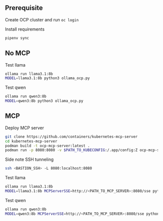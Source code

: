 ## Prerequisite

Create OCP cluster and run `oc login`

Install requirements

```bash
pipenv sync
```

## No MCP 

Test llama

```bash
ollama run llama3.1:8b
MODEL=llama3.1:8b python3 ollama_ocp.py
```

Test qwen

```bash
ollama run qwen3:8b
MODEL=qwen3:8b python3 ollama_ocp.py  
```

## MCP

Deploy MCP server

```bash
git clone https://github.com/containers/kubernetes-mcp-server
cd kubernetes-mcp-server
podman build -t ocp-mcp-server:latest .
podman run -p 8080:8080 -v $PATH_TO_KUBECONFIG:/.app/config:Z ocp-mcp-server --kubeconfig /.app/config
```

Side note SSH tunneling

```bash
ssh <BASTION_SSH> -L 8080:localhost:8080
```

Test llama

```bash
ollama run llama3.1:8b
MODEL=llama3.1:8b MCPServerSSE=http://<PATH_TO_MCP_SERVER>:8080/sse python3 ollama_ocp_mcp.py
```

Test qwen

```bash
ollama run qwen3:8b
MODEL=qwen3:8b MCPServerSSE=http://<PATH_TO_MCP_SERVER>:8080/sse python3 ollama_ocp_mcp.py
```

